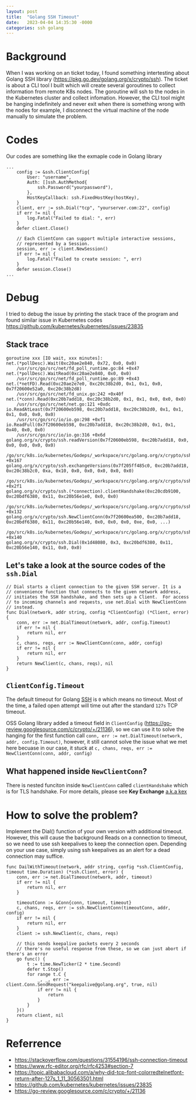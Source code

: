 ```yaml
---
layout: post
title:  "Golang SSH Timeout"
date:   2023-04-04 14:35:30 -0000
categories: ssh golang
---
```


# Background

When I was working on an ticket today, I found something intertesting about Golang SSH library (https://pkg.go.dev/golang.org/x/crypto/ssh). The ticket is about a CLI tool I built which will create several goroutines to collect information from remote K8s nodes. The goroutine will ssh to the nodes in the Kubernetes cluster and collect infomation. However, the CLI tool might be hanging indefinitely and never exit when there is something wrong with the nodes for example, I disconnect the virtual machine of the node manually to simulate the problem.

# Codes

Our codes are something like the exmaple code in Golang library

```
...
	config := &ssh.ClientConfig{
		User: "username",
		Auth: []ssh.AuthMethod{
			ssh.Password("yourpassword"),
		},
		HostKeyCallback: ssh.FixedHostKey(hostKey),
	}
	client, err := ssh.Dial("tcp", "yourserver.com:22", config)
	if err != nil {
		log.Fatal("Failed to dial: ", err)
	}
	defer client.Close()

	// Each ClientConn can support multiple interactive sessions,
	// represented by a Session.
	session, err := client.NewSession()
	if err != nil {
		log.Fatal("Failed to create session: ", err)
	}
	defer session.Close()
...
```

# Debug

I tried to debug the issue by printing the stack trace of the program and found similar issue in Kubernetes codes https://github.com/kubernetes/kubernetes/issues/23835

## Stack trace

```
goroutine xxx [IO wait, xxx minutes]:
net.(*pollDesc).Wait(0xc20ae2e840, 0x72, 0x0, 0x0)
    /usr/src/go/src/net/fd_poll_runtime.go:84 +0x47
net.(*pollDesc).WaitRead(0xc20ae2e840, 0x0, 0x0)
    /usr/src/go/src/net/fd_poll_runtime.go:89 +0x43
net.(*netFD).Read(0xc20ae2e7e0, 0xc20c38b2d0, 0x1, 0x1, 0x0, 0x7f20600e52a0, 0xc20c38b2d8)
    /usr/src/go/src/net/fd_unix.go:242 +0x40f
net.(*conn).Read(0xc20b7add18, 0xc20c38b2d0, 0x1, 0x1, 0x0, 0x0, 0x0)
    /usr/src/go/src/net/net.go:121 +0xdc
io.ReadAtLeast(0x7f20600eb598, 0xc20b7add18, 0xc20c38b2d0, 0x1, 0x1, 0x1, 0x0, 0x0, 0x0)
    /usr/src/go/src/io/io.go:298 +0xf1
io.ReadFull(0x7f20600eb598, 0xc20b7add18, 0xc20c38b2d0, 0x1, 0x1, 0x40, 0x0, 0x0)
    /usr/src/go/src/io/io.go:316 +0x6d
golang.org/x/crypto/ssh.readVersion(0x7f20600eb598, 0xc20b7add18, 0x0, 0x0, 0x0, 0x0, 0x0)
    /go/src/k8s.io/kubernetes/Godeps/_workspace/src/golang.org/x/crypto/ssh/transport.go:303 +0x167
golang.org/x/crypto/ssh.exchangeVersions(0x7f205ff485c0, 0xc20b7add18, 0xc20c38b2c0, 0xa, 0x10, 0x0, 0x0, 0x0, 0x0, 0x0)
    /go/src/k8s.io/kubernetes/Godeps/_workspace/src/golang.org/x/crypto/ssh/transport.go:287 +0x2f1
golang.org/x/crypto/ssh.(*connection).clientHandshake(0xc20cdb9100, 0xc20bdf6380, 0x11, 0xc20b56e1e0, 0x0, 0x0)
    /go/src/k8s.io/kubernetes/Godeps/_workspace/src/golang.org/x/crypto/ssh/client.go:91 +0x132
golang.org/x/crypto/ssh.NewClientConn(0x7f20600ea500, 0xc20b7add18, 0xc20bdf6380, 0x11, 0xc20b56e140, 0x0, 0x0, 0x0, 0xe, 0x0, ...)
    /go/src/k8s.io/kubernetes/Godeps/_workspace/src/golang.org/x/crypto/ssh/client.go:74 +0x140
golang.org/x/crypto/ssh.Dial(0x1d48080, 0x3, 0xc20bdf6380, 0x11, 0xc20b56e140, 0x11, 0x0, 0x0)
```

## Let's take a look at the source codes of the `ssh.Dial`

```
// Dial starts a client connection to the given SSH server. It is a
// convenience function that connects to the given network address,
// initiates the SSH handshake, and then sets up a Client.  For access
// to incoming channels and requests, use net.Dial with NewClientConn
// instead.
func Dial(network, addr string, config *ClientConfig) (*Client, error) {
	conn, err := net.DialTimeout(network, addr, config.Timeout)
	if err != nil {
		return nil, err
	}
	c, chans, reqs, err := NewClientConn(conn, addr, config)
	if err != nil {
		return nil, err
	}
	return NewClient(c, chans, reqs), nil
}
```

## `ClientConfig.Timeout`

The default timeout for Golang [SSH](https://pkg.go.dev/golang.org/x/crypto/ssh) is `0` which means no timeout. Most of the time, a failed open attempt will time out after the standard `127s` TCP timeout. 

OSS Golang library added a timeout field in `ClientConfig`  (https://go-review.googlesource.com/c/crypto/+/21136), so we can use it to solve the hanging for the first function call `conn, err := net.DialTimeout(network, addr, config.Timeout)`, however, it still cannot solve the issue what we met here becuase in our case,  it stuck at `c, chans, reqs, err := NewClientConn(conn, addr, config)`

## What happened inside `NewClientConn`?

There is nested funciton inside `NewClientConn` called `clientHandshake` which is for TLS handshake.
For more details, please see **Key Exchange** [a.k.a kex](https://www.rfc-editor.org/rfc/rfc4253#section-7)


#  How to solve the problem?

Implement the Dial() function of your own version with additional timeout. However, this will cause the background Reads on a connection to timeout, so we need to use ssh keepalives to keep the connection open. Depending on your use case, simply using ssh keepalives as an alert for a dead connection may suffice.

```
func DailWithTimeout(network, addr string, config *ssh.ClientConfig, timeout time.Duration) (*ssh.Client, error) {
    conn, err := net.DialTimeout(network, addr, timeout)
    if err != nil {
        return nil, err
    }

    timeoutConn := &Conn{conn, timeout, timeout}
    c, chans, reqs, err := ssh.NewClientConn(timeoutConn, addr, config)
    if err != nil {
        return nil, err
    }
    client := ssh.NewClient(c, chans, reqs)

    // this sends keepalive packets every 2 seconds
    // there's no useful response from these, so we can just abort if there's an error
    go func() {
        t := time.NewTicker(2 * time.Second)
        defer t.Stop()
        for range t.C {
            _, _, err := client.Conn.SendRequest("keepalive@golang.org", true, nil)
            if err != nil {
                return
            }
        }
    }()
    return client, nil
}
```

# Referrence

- https://stackoverflow.com/questions/31554196/ssh-connection-timeout
- https://www.rfc-editor.org/rfc/rfc4253#section-7
- https://topic.alibabacloud.com/a/why-did-tcp-font-colorredtelnetfont-return-after-127s_1_11_30563501.html
- https://github.com/kubernetes/kubernetes/issues/23835
- https://go-review.googlesource.com/c/crypto/+/21136

